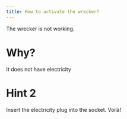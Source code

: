 ```yaml
---
title: How to activate the wrecker?
---
```


The wrecker is not working.

# Why?
It does not have electricity

# Hint 2
Insert the electricity plug into the socket. Voilà!
